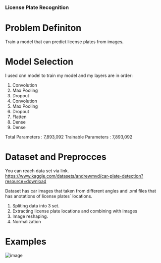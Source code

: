 ### License Plate Recognition
# Problem Definiton

Train a model that can predict license plates from images.

# Model Selection

I used cnn model to train my model and my layers are in order:

1. Convolution
2. Max Pooling
3. Dropout
4. Convolution
5. Max Pooling
6. Dropout
7. Flatten
8. Dense
9. Dense

Total Parameters     : 7,893,092
Trainable Parameters : 7,893,092

# Dataset and Preprocces

You can reach data set via link.
https://www.kaggle.com/datasets/andrewmvd/car-plate-detection?resource=download

Dataset has car images that taken from different angles and .xml files that has anotations of license plates` locations.

1. Spliting data into 3 set.
2. Extracting license plate locations and combining with images
3. Image reshaping.
4. Normalization

# Examples
![image](https://github.com/emiralpkaragulmez/PlateRecognition/assets/79288291/fd7437b3-9001-4476-9bb5-d31e012cecd3)

   
